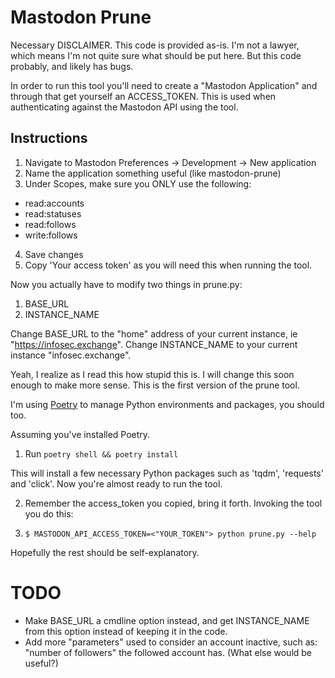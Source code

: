 # Mastodon Prune

Necessary DISCLAIMER. This code is provided as-is. I'm not a lawyer, which means I'm not quite sure what should be put here. But this code probably, and likely has bugs.

In order to run this tool you'll need to create a "Mastodon Application" and through that get yourself an ACCESS_TOKEN. This is used when authenticating against the Mastodon API using the tool.


## Instructions

1. Navigate to Mastodon Preferences -> Development -> New application
2. Name the application something useful (like mastodon-prune)
3. Under Scopes, make sure you ONLY use the following:
- read:accounts
- read:statuses
- read:follows
- write:follows
4. Save changes
5. Copy 'Your access token' as you will need this when running the tool.

Now you actually have to modify two things in prune.py:
1. BASE_URL
2. INSTANCE_NAME

Change BASE_URL to the "home" address of your current instance, ie "https://infosec.exchange".
Change INSTANCE_NAME to your current instance "infosec.exchange".

Yeah, I realize as I read this how stupid this is. I will change this soon enough to make more sense. This is the first version of the prune tool.

I'm using [Poetry](https://python-poetry.org/) to manage Python environments and packages, you should too.

Assuming you've installed Poetry.

1. Run `poetry shell && poetry install`

This will install a few necessary Python packages such as 'tqdm', 'requests' and 'click'. Now you're almost ready to run the tool.

2. Remember the access_token you copied, bring it forth. Invoking the tool you do this:

3. `$ MASTODON_API_ACCESS_TOKEN=<"YOUR_TOKEN"> python prune.py --help`

Hopefully the rest should be self-explanatory.

# TODO

- Make BASE_URL a cmdline option instead, and get INSTANCE_NAME from this option instead of keeping it in the code. 
- Add more "parameters" used to consider an account inactive, such as: "number of followers" the followed account has. (What else would be useful?)
